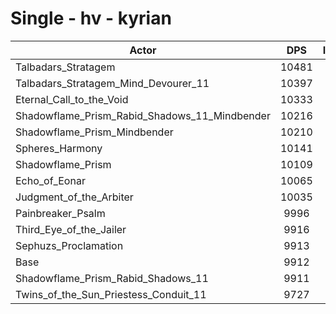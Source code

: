 # Single - hv - kyrian
| Actor | DPS | Increase |
|---|:---:|:---:|
|Talbadars_Stratagem|10481|5.75%|
|Talbadars_Stratagem_Mind_Devourer_11|10397|4.90%|
|Eternal_Call_to_the_Void|10333|4.25%|
|Shadowflame_Prism_Rabid_Shadows_11_Mindbender|10216|3.08%|
|Shadowflame_Prism_Mindbender|10210|3.01%|
|Spheres_Harmony|10141|2.31%|
|Shadowflame_Prism|10109|1.99%|
|Echo_of_Eonar|10065|1.55%|
|Judgment_of_the_Arbiter|10035|1.24%|
|Painbreaker_Psalm|9996|0.85%|
|Third_Eye_of_the_Jailer|9916|0.04%|
|Sephuzs_Proclamation|9913|0.02%|
|Base|9912|0.00%|
|Shadowflame_Prism_Rabid_Shadows_11|9911|0.00%|
|Twins_of_the_Sun_Priestess_Conduit_11|9727|-1.87%|
